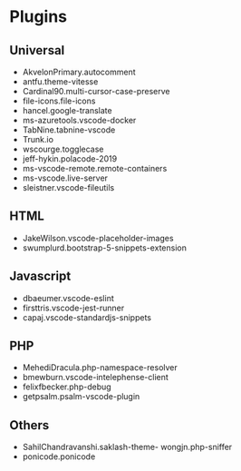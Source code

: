 # Plugins
## Universal
- AkvelonPrimary.autocomment
- antfu.theme-vitesse
- Cardinal90.multi-cursor-case-preserve
- file-icons.file-icons
- hancel.google-translate
- ms-azuretools.vscode-docker
- TabNine.tabnine-vscode
- Trunk.io
- wscourge.togglecase
- jeff-hykin.polacode-2019
- ms-vscode-remote.remote-containers
- ms-vscode.live-server
- sleistner.vscode-fileutils

## HTML
- JakeWilson.vscode-placeholder-images
- swumplurd.bootstrap-5-snippets-extension

## Javascript
- dbaeumer.vscode-eslint
- firsttris.vscode-jest-runner
- capaj.vscode-standardjs-snippets

## PHP
- MehediDracula.php-namespace-resolver
- bmewburn.vscode-intelephense-client
- felixfbecker.php-debug
- getpsalm.psalm-vscode-plugin

## Others
- SahilChandravanshi.saklash-theme- wongjn.php-sniffer
- ponicode.ponicode


